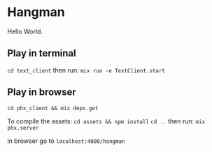 # Hangman

Hello World.

## Play in terminal

`cd text_client`
then run:
`mix run -e TextClient.start`

## Play in browser

`cd phx_client && mix deps.get`

To compile the assets:
`cd assets && npm install` 
`cd ..`
then run:
`mix phx.server`

in browser go to
`localhost:4000/hangman`
